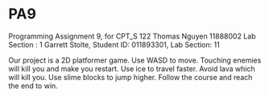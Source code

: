 # PA9
Programming Assignment 9, for CPT_S 122
Thomas Nguyen 11888002 Lab Section : 1
Garrett Stolte, Student ID: 011893301, Lab Section: 11

Our project is a 2D platformer game. Use WASD to move. Touching enemies will kill you and make you restart. Use ice to travel faster. Avoid lava which will kill you. Use slime blocks to jump higher. Follow the course and reach the end to win.
